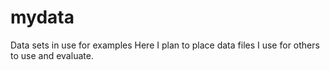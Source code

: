 mydata
======

Data sets in use for examples
Here I plan to place data files I use for others to use and evaluate.

